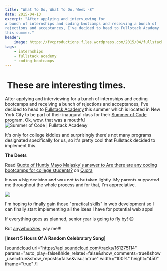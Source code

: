 ```yaml
---
title: "What To Do, What To Do, Week -8"
date: 2015-04-13
excerpt: "After applying and interviewing for
a bunch of internships and coding bootcamps and receiving a bunch of
rejections and acceptances, I've decided to head to Fullstack Academy
this summer."
header:
    image: https://fvcproductions.files.wordpress.com/2015/04/fullstack-academy-banner.jpg?w=1024&h=435&crop=1
tags:
    - internships
    - fullstack academy
    - coding bootcamps
---
```



 These are interesting times.
=============================

After applying and interviewing for a bunch of internships and coding
bootcamps and receiving a bunch of rejections and acceptances, I've
decided to head to [Fullstack
Academy](https://fullstackacademy.com "Fullstack Academy") this summer
which is located in New York City to be part of their inaugural class
for their [Summer of
Code](https://www.fullstackacademy.com/summer-of-code "Fullstack Academy | Summer of Code")
program. Ok, wow, that was a mouthful![![Summer of Code | Fullstack
Academy](https://fvcproductions.files.wordpress.com/2015/04/summer-of-code-fullstack-academy.png)](https://fvcproductions.files.wordpress.com/2015/04/summer-of-code-fullstack-academy.png)

It's only for college kiddies and surprisingly there's not many programs
designated specifically for us, so it's pretty cool that Fullstack
decided to implement this.

**The Deets**

Read [Quote of Huntly Mayo Malasky's answer to Are there are any coding
bootcamps for college
students?](https://www.quora.com/Are-there-are-any-coding-bootcamps-for-college-students/answer/Huntly-Mayo-Malasky/quote/3466710)
on [Quora](https://www.quora.com)

It was a big decision and was not to be taken lightly. My parents
supported me throughout the whole process and for that, I'm
appreciative.

![](https://www.quickmeme.com/img/6d/6dc5a6608cbb656374d791b68a7709f62dbb3e0f3742cf074b295dc8d8edc471.jpg)

I'm hoping to finally gain those "practical skills" in web development
so I can finally start implementing all the ideas I have for potential
web apps!

If everything goes as planned, senior year is going to fly by! :wink:

But [anywhoozies](https://twitter.com/swooz1e "Swoozie"), yay me!!!

\[**Insert 5 Hours Of A Random Celebratory Song**\]

\[soundcloud url="https://api.soundcloud.com/tracks/161275114"
params="auto\_play=false&hide\_related=false&show\_comments=true&show\_user=true&show\_reposts=false&visual=true"
width="100%" height="450" iframe="true" /\]
